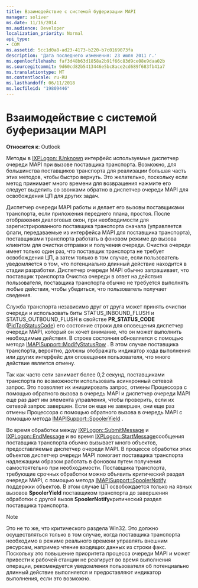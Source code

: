 ```yaml
---
title: Взаимодействие с системой буферизации MAPI
manager: soliver
ms.date: 11/16/2014
ms.audience: Developer
localization_priority: Normal
api_type:
- COM
ms.assetid: 5cc1d0a8-ad23-4173-b220-b7c0169073fa
description: 'Дата последнего изменения: 23 июля 2011 г.'
ms.openlocfilehash: faf3d48b63d1858a2b91f66c83d9ce08e9daa02b
ms.sourcegitcommit: 9d60cd82b5413446e5bc8ace2cd689f683fb41a7
ms.translationtype: MT
ms.contentlocale: ru-RU
ms.lasthandoff: 06/11/2018
ms.locfileid: "19809446"
---
```

# <a name="interacting-with-the-mapi-spooler"></a>Взаимодействие с системой буферизации MAPI

  
  
**Относится к**: Outlook 
  
Методы в [IXPLogon: IUnknown](ixplogoniunknown.md) интерфейс используемые диспетчер очереди MAPI при вызове поставщика транспорта. Возможно, для большинства поставщиков транспорта для реализации большая часть этих методов, чтобы быстро вернуть. Это желательно, поскольку если метод принимает много времени для возвращения нажмите его следует выделить со звонками обратно в диспетчер очереди MAPI для освобождения ЦП для других задач. 
  
Диспетчер очереди MAPI работы и делает его вызовы поставщиками транспорта, если приложения переднего плана, простоя. После отображения диалоговых окон, при необходимости для зарегистрированного поставщика транспорта сначала (управляется флаги, передаваемые из интерфейса MAPI для поставщика транспорта), поставщиками транспорта работать в фоновом режиме до вызова клиентом для очистки отправки и получения очереди. Очистка очереди имеет только один раз, что поставщик транспорта не требует освобождения ЦП, а затем только в том случае, если пользователь уведомляется о том, что потенциально длинный действие находится в стадии разработки. Диспетчер очереди MAPI обычно запрашивает, что поставщик транспорта Очистка очереди в ответ на действия пользователя, поставщика транспорта обычно не требуется выполнять любые действия, чтобы убедиться, что пользователь получает сведения.
  
Служба транспорта независимо друг от друга может принять очистки очереди и использовать биты STATUS_INBOUND_FLUSH и STATUS_OUTBOUND_FLUSH в свойстве **PR_STATUS_CODE** ([PidTagStatusCode](pidtagstatuscode-canonical-property.md)) его состояние строки для оповещения диспетчер очереди MAPI, который он хочет внимание, что он может выполнить необходимые действия. В строке состояния обновляется с помощью метода [IMAPISupport::ModifyStatusRow](imapisupport-modifystatusrow.md) . В этом случае поставщика транспорта, вероятно, должны отображать индикатор хода выполнения или других интерфейс для оповещения пользователя, что много действие является отмену. 
  
Так как часто сети занимает более 0,2 секунд, поставщиками транспорта по возможности использовать асинхронный сетевой запрос. Это позволяет их инициировать запрос, отмены Процессора с помощью обратного вызова в очередь MAPI и диспетчер очереди MAPI еще раз дает им элемента управления, чтобы проверить, если их сетевой запрос завершен. Если он еще не завершен, они еще раз отмены Процессора с помощью обратного вызова в очередь MAPI с помощью метода [IMAPISupport::SpoolerYield](imapisupport-spooleryield.md) . 
  
Во время обработки между [IXPLogon::SubmitMessage](ixplogon-submitmessage.md) и [IXPLogon::EndMessage](ixplogon-endmessage.md) и во время [IXPLogon::StartMessage](ixplogon-startmessage.md)сообщения поставщика транспорта обычно вызывает много объектов, предоставляемые диспетчер очереди MAPI. В процессе обработки этих объектов диспетчер очереди MAPI помогает поставщика транспорта надлежащим образом работать в фоновом путем получения самостоятельно при необходимости. Поставщика транспорта, требующие срочных обработки можно объявить критический раздел очереди MAPI, с помощью метода [IMAPISupport::SpoolerNotify](imapisupport-spoolernotify.md) поддержки объектов. В этом случае ЦП освобождается только на явных вызовов **SpoolerYield** поставщиком транспорта до завершения обработки с другой вызов **SpoolerNotify**критический раздел поставщика транспорта.
  
> [!NOTE]
> Это не то же, что критического раздела Win32. Это должно осуществляться только в том случае, когда поставщика транспорта необходимо в режиме реального времени управлять внешним ресурсам, например чтение входящих данных из строки факс. Поскольку это повышение приоритета процесса очереди MAPI и может привести к рабочей станции не реагирует во время выполнения операции, рекомендуется уведомления пользователя об потенциально длинный действие выполняется и предоставляют индикатор выполнения, если это возможно. 
  

